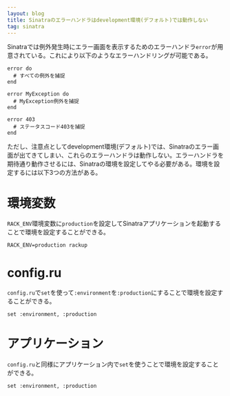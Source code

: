 ```yaml
---
layout: blog
title: Sinatraのエラーハンドラはdevelopment環境(デフォルト)では動作しない
tag: sinatra
---
```




Sinatraでは例外発生時にエラー画面を表示するためのエラーハンドラ`error`が用意されている。これにより以下のようなエラーハンドリングが可能である。

~~~~
error do
  # すべての例外を捕捉
end

error MyException do
  # MyException例外を捕捉
end

error 403
  # ステータスコード403を捕捉
end
~~~~

ただし、注意点としてdevelopment環境(デフォルト)では、Sinatraのエラー画面が出てきてしまい、これらのエラーハンドラは動作しない。エラーハンドラを期待通り動作させるには、Sinatraの環境を設定してやる必要がある。環境を設定するには以下3つの方法がある。

# 環境変数

`RACK_ENV`環境変数に`production`を設定してSinatraアプリケーションを起動することで環境を設定することができる。

~~~~
RACK_ENV=production rackup
~~~~

# config.ru

`config.ru`で`set`を使って`:environment`を`:production`にすることで環境を設定することができる。

~~~~
set :environment, :production
~~~~

# アプリケーション

`config.ru`と同様にアプリケーション内で`set`を使うことで環境を設定することができる。

~~~~
set :environment, :production
~~~~
